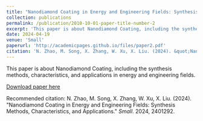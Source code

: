 ```yaml
---
title: "Nanodiamond Coating in Energy and Engineering Fields: Synthesis Methods, Characteristics, and Applications"
collection: publications
permalink: /publication/2010-10-01-paper-title-number-2
excerpt: 'This paper is about Nanodiamond Coating, including the synthesis methods, characteristics, and applications in energy and engineering fields.'
date: 2024-04-19
venue: 'Small'
paperurl: 'http://academicpages.github.io/files/paper2.pdf'
citation: 'N. Zhao, M. Song, X. Zhang, W. Xu, X. Liu. (2024). &quot;Nanodiamond Coating in Energy and Engineering Fields: Synthesis Methods, Characteristics, and Applications.&quot; <i>Small</i>. 2024, 2401292.'
---
```

This paper is about Nanodiamond Coating, including the synthesis methods, characteristics, and applications in energy and engineering fields.

[Download paper here](http://academicpages.github.io/files/Small.2024.pdf)

Recommended citation: N. Zhao, M. Song, X. Zhang, W. Xu, X. Liu. (2024). "Nanodiamond Coating in Energy and Engineering Fields: Synthesis Methods, Characteristics, and Applications." <i>Small</i>. 2024, 2401292.
